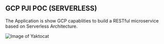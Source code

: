 
## GCP PJI POC (SERVERLESS) ##

The Application is show GCP capablities to build a RESTful microservice based on Serverless Architecture.


![Image of Yaktocat](https://github.com/hjadon27/PJI_Serverless_Functions/blob/master/flow.png)
